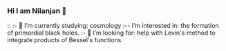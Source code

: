 ### Hi I am Nilanjan 👋


::
 :- 🔭 I’m currently studying: cosmology
 :--  I’m interested in: the formation of primordial black holes.
 :- 👯 I’m looking for: help with Levin's method to integrate products of Bessel's functions

